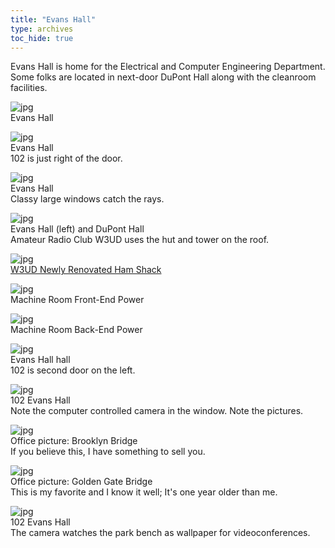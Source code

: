 ```yaml
---
title: "Evans Hall"
type: archives
toc_hide: true
---
```


Evans Hall is home for the Electrical and Computer Engineering Department. Some folks are located in next-door DuPont Hall along with the cleanroom facilities.

![jpg](/documentation/pic/evans2.jpg)  
Evans Hall

![jpg](/documentation/pic/evans1.jpg)  
Evans Hall  
102 is just right of the door.

![jpg](/documentation/pic/evans5.jpg)  
Evans Hall  
Classy large windows catch the rays.

![jpg](/documentation/pic/evans4.jpg)  
Evans Hall (left) and DuPont Hall  
Amateur Radio Club W3UD uses the hut and tower on the roof.

![jpg](/documentation/pic/w3ud1.jpg)  
[W3UD Newly Renovated Ham Shack](/documentation/pic/w3ud2.jpg)

![jpg](/documentation/pic/alphae.jpg)  
Machine Room Front-End Power

![jpg](/documentation/pic/racks.jpg)  
Machine Room Back-End Power

![jpg](/documentation/pic/evans_hall.jpg)  
Evans Hall hall  
102 is second door on the left.

![jpg](/documentation/pic/evans_102.jpg)  
102 Evans Hall  
Note the computer controlled camera in the window. Note the pictures.

![jpg](/documentation/pic/brooklyn.jpg)  
Office picture: Brooklyn Bridge  
If you believe this, I have something to sell you.

![jpg](/documentation/pic/goldgate.jpg)  
Office picture: Golden Gate Bridge  
This is my favorite and I know it well; It's one year older than me.

![jpg](/documentation/pic/office_window.jpg)  
102 Evans Hall  
The camera watches the park bench as wallpaper for videoconferences.
					
